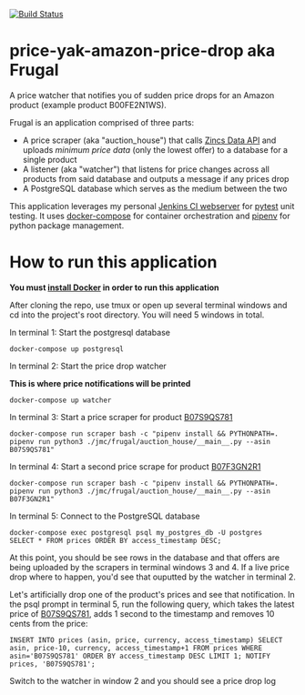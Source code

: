 [![Build Status](http://jenkins.jmorgancusick.com/buildStatus/icon?job=jmorgancusick%2Fprice-yak-amazon-price-drop%2Fmaster)](http://jenkins.jmorgancusick.com/job/jmorgancusick/job/price-yak-amazon-price-drop/job/master/)

# price-yak-amazon-price-drop aka Frugal
A price watcher that notifies you of sudden price drops for an Amazon product (example product B00FE2N1WS).

Frugal is an application comprised of three parts:

* A price scraper (aka "auction_house") that calls [Zincs Data API](https://docs.zincapi.com/#product-offers) and uploads _minimum price data_ (only the lowest offer) to a database for a single product
* A listener (aka "watcher") that listens for price changes across all products from said database and outputs a message if any prices drop
* A PostgreSQL database which serves as the medium between the two

This application leverages my personal [Jenkins CI webserver](jenkins.jmorgancusick.com) for [pytest](https://docs.pytest.org/en/latest/) unit testing. It uses [docker-compose](https://docs.docker.com/compose/) for container orchestration and [pipenv](https://docs.pipenv.org/en/latest/) for python package management.

# How to run this application

**You must [install Docker](https://docs.docker.com/install/) in order to run this application**

After cloning the repo, use tmux or open up several terminal windows and cd into the project's root directory. You will need 5 windows in total.

In terminal 1: Start the postgresql database

~~~
docker-compose up postgresql
~~~

In terminal 2: Start the price drop watcher

**This is where price notifications will be printed**

~~~
docker-compose up watcher
~~~

In terminal 3: Start a price scraper for product [B07S9QS781](https://www.amazon.com/-/dp/B07S9QS781)

~~~
docker-compose run scraper bash -c "pipenv install && PYTHONPATH=. pipenv run python3 ./jmc/frugal/auction_house/__main__.py --asin B07S9QS781"
~~~

In terminal 4: Start a second price scrape for product [B07F3GN2R1](https://www.amazon.com/-/dp/B07F3GN2R1)

~~~
docker-compose run scraper bash -c "pipenv install && PYTHONPATH=. pipenv run python3 ./jmc/frugal/auction_house/__main__.py --asin B07F3GN2R1"
~~~

In terminal 5: Connect to the PostgreSQL database

~~~
docker-compose exec postgresql psql my_postgres_db -U postgres
SELECT * FROM prices ORDER BY access_timestamp DESC;
~~~

At this point, you should be see rows in the database and that offers are being uploaded by the scrapers in terminal windows 3 and 4. If a live price drop where to happen, you'd see that ouputted by the watcher in terminal 2. 

Let's artificially drop one of the product's prices and see that notification. In the psql prompt in terminal 5, run the following query, which takes the latest price of [B07S9QS781](https://www.amazon.com/-/dp/B07S9QS781), adds 1 second to the timestamp and removes 10 cents from the price:

~~~
INSERT INTO prices (asin, price, currency, access_timestamp) SELECT asin, price-10, currency, access_timestamp+1 FROM prices WHERE asin='B07S9QS781' ORDER BY access_timestamp DESC LIMIT 1; NOTIFY prices, 'B07S9QS781';
~~~

Switch to the watcher in window 2 and you should see a price drop log
